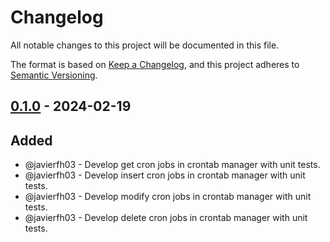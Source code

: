 # Changelog
All notable changes to this project will be documented in this file.

The format is based on [Keep a Changelog](https://keepachangelog.com/en/1.0.0/), and this project adheres to [Semantic Versioning](https://semver.org/spec/v2.0.0.html).

## [0.1.0] - 2024-02-19
## Added
- @javierfh03 - Develop get cron jobs in crontab manager with unit tests.
- @javierfh03 - Develop insert cron jobs in crontab manager with unit tests.
- @javierfh03 - Develop modify cron jobs in crontab manager with unit tests.
- @javierfh03 - Develop delete cron jobs in crontab manager with unit tests.

[0.1.0]: https://github.com/Lagatrix/crontab_lib.git/releases/tag/0.1.0
